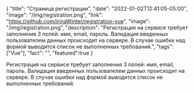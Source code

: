 {
"title": "Страница регистрации",
"date": "2022-01-02T12:41:05-05:00",
"image": "/img/registration.png",
"link": "https://github.com/irinaWinter/registration-vue",
"image": "/img/registration.png",
"description": "Регистрация на сервисе требует заполнения 3 полей: имя, email, пароль. Валидация введенных пользователем данных происходит на сервере. В случае ошибки над формой выводится список не выполненных требований.",
"tags": ["Vue"],
"fact": "",
"featured":true
}

Регистрация на сервисе требует заполнения 3 полей: имя, email, пароль. Валидация введенных пользователем данных происходит на сервере. В случае ошибки над формой выводится список не выполненных требований.
